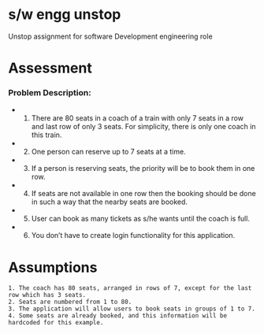 # s/w engg unstop
 Unstop assignment for software  Development engineering role

# Assessment
### Problem Description:

- 1. There are 80 seats in a coach of a train with only 7 seats in a row and last row of only 3 seats. For simplicity, there is only one coach in this train.
- 2. One person can reserve up to 7 seats at a time.
- 3. If a person is reserving seats, the priority will be to book them in one row.
- 4. If seats are not available in one row then the booking should be done in such a way that the
nearby seats are booked.
- 5. User can book as many tickets as s/he wants until the coach is full.
- 6. You don’t have to create login functionality for this application.

# Assumptions
    1. The coach has 80 seats, arranged in rows of 7, except for the last row which has 3 seats.
    2. Seats are numbered from 1 to 80.
    3. The application will allow users to book seats in groups of 1 to 7.
    4. Some seats are already booked, and this information will be hardcoded for this example.